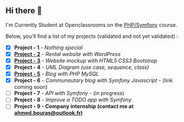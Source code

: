 ## Hi there :wave:
I'm Currently Student at Openclassrooms on the [PHP/Symfony](https://openclassrooms.com/fr/paths/59-developpeur-dapplication-php-symfony)
course.

Below, you'll find a list of my projects (validated and not yet validated) :

 - [x] **Project - 1** - *Nothing special*
 - [x] [**Project - 2**](https://chalets-et-caviar.ahmedbouras.com/) - *Rental website with WordPress*
 - [x] [**Project - 3**](https://lesfilmsdepleinair.ahmedbouras.com/) - *Website mockup with HTML5 CSS3 Bootstrap*
 - [x] **Project - 4** - *UML Diagram (use case, sequence, class)*
 - [x] [**Project - 5**](https://blog-personnel.ahmedbouras.com/) - *Blog with PHP MySQL*
 - [x] **Project - 6** - *Communautary blog with Symfony Javascript* - (link coming soon)
 - [ ] **Project - 7** - *API with Symfony* - (in progress)
 - [ ] **Project - 8** - *Improve a TODO app with Symfony*
 - [ ] **Project - 9 - Company internship (contact me at ahmed.bouras@outlook.fr)**
